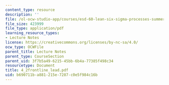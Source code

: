 ```yaml
---
content_type: resource
description: ''
file: /ol-ocw-studio-app/courses/esd-60-lean-six-sigma-processes-summer-2004/b690711ba881215e7287c0e5f984c16b_4_2frontline_lead.pdf
file_size: 423999
file_type: application/pdf
learning_resource_types:
- Lecture Notes
license: https://creativecommons.org/licenses/by-nc-sa/4.0/
ocw_type: OCWFile
parent_title: Lecture Notes
parent_type: CourseSection
parent_uid: 3f7b5a49-6215-45bb-6b4a-77385f498c34
resourcetype: Document
title: 4_2frontline_lead.pdf
uid: b690711b-a881-215e-7287-c0e5f984c16b
---
```

